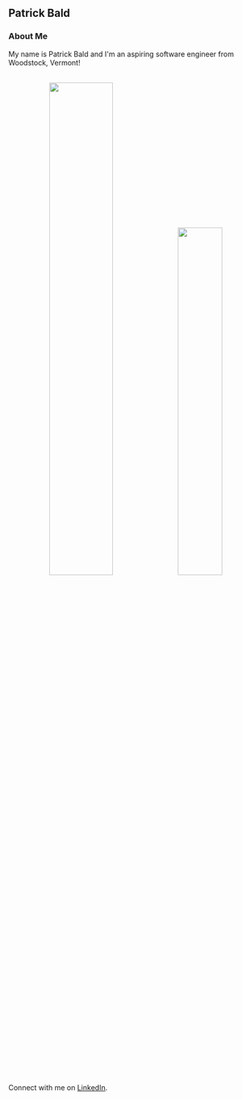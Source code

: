 
## Patrick Bald

### About Me

My name is Patrick Bald and I'm an aspiring software engineer from Woodstock, Vermont!
<br/>
<br/>

<div align="center">
  <img width="50%" src="https://github-readme-stats.vercel.app/api?username=patrickbald&show_icons=true" /> <img width="42%" src="https://github-readme-stats.vercel.app/api/top-langs/?username=patrickbald&layout=compact" />
 </div>

<br />

Connect with me on [LinkedIn][1].

<!-- Links to your social media accounts -->

[1]: https://www.linkedin.com/in/patrick-bald/

<!--
**patrickbald/patrickbald** is a ✨ _special_ ✨ repository because its `README.md` (this file) appears on your GitHub profile.

Here are some ideas to get you started:

- 🔭 I’m currently working on ...
- 🌱 I’m currently learning ...
- 👯 I’m looking to collaborate on ...
- 🤔 I’m looking for help with ...
- 💬 Ask me about ...
- 📫 How to reach me: ...
- 😄 Pronouns: ...
- ⚡ Fun fact: ...
-->





